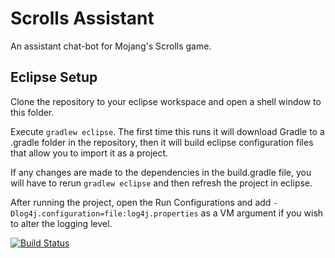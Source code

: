 Scrolls Assistant
=================

An assistant chat-bot for Mojang's Scrolls game.

Eclipse Setup
-------------
Clone the repository to your eclipse workspace and open a shell window to this folder.

Execute `gradlew eclipse`. The first time this runs it will download Gradle to a .gradle folder in the repository, then it will build eclipse configuration files that allow you to import it as a project.

If any changes are made to the dependencies in the build.gradle file, you will have to rerun `gradlew eclipse` and then refresh the project in eclipse.

After running the project, open the Run Configurations and add `-Dlog4j.configuration=file:log4j.properties` as a VM argument if you wish to alter the logging level.

[![Build Status](https://travis-ci.org/Talon876/scrolls-assistant.png?branch=master)](https://travis-ci.org/Talon876/scrolls-assistant)
